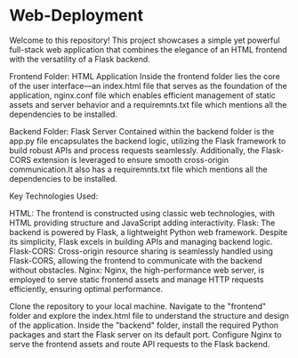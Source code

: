 # Web-Deployment
Welcome to this repository! This project showcases a simple yet powerful full-stack web application that combines the elegance of an HTML frontend with the versatility of a Flask backend. 

Frontend Folder: HTML Application
Inside the frontend folder lies the core of the user interface—an index.html file that serves as the foundation of the application, nginx.conf file which enables efficient management of static assets and server behavior and a requiremnts.txt file which mentions all the dependencies to be installed.

Backend Folder: Flask Server
Contained within the backend folder is the app.py file encapsulates the backend logic, utilizing the Flask framework to build robust APIs and process requests seamlessly. Additionally, the Flask-CORS extension is leveraged to ensure smooth cross-origin communication.It also has a requiremnts.txt file which mentions all the dependencies to be installed.

Key Technologies Used:

HTML: The frontend is constructed using classic web technologies, with HTML providing structure and JavaScript adding interactivity.
Flask: The backend is powered by Flask, a lightweight Python web framework. Despite its simplicity, Flask excels in building APIs and managing backend logic.
Flask-CORS: Cross-origin resource sharing is seamlessly handled using Flask-CORS, allowing the frontend to communicate with the backend without obstacles.
Nginx: Nginx, the high-performance web server, is employed to serve static frontend assets and manage HTTP requests efficiently, ensuring optimal performance.

Clone the repository to your local machine.
Navigate to the "frontend" folder and explore the index.html file to understand the structure and design of the application.
Inside the "backend" folder, install the required Python packages and start the Flask server on its default port.
Configure Nginx to serve the frontend assets and route API requests to the Flask backend.
